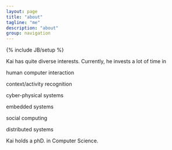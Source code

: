 ```yaml
---
layout: page
title: "about"
tagline: "me"
description: "about"
group: navigation
---
```

{% include JB/setup %}


Kai has quite diverse interests.
Currently, he invests a lot of time in

human computer interaction

context/activity recognition

cyber-physical systems

embedded systems

social computing 

distributed systems


 Kai holds a phD. in Computer Science.
